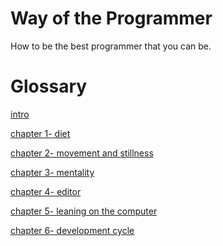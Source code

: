 Way of the Programmer
=============

How to be the best programmer that you can be.


Glossary
============

[intro](intro.md)

[chapter 1- diet](ch1.md)

[chapter 2- movement and stillness](ch2.md)

[chapter 3- mentality](ch3.md)

[chapter 4- editor](ch4.md)

[chapter 5- leaning on the computer](ch5.md)

[chapter 6- development cycle](ch6.md)